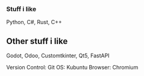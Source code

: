 ### Stuff i like
Python, C#, Rust, C++

## Other stuff i like
Godot, Odoo, Customtkinter, Qt5, FastAPI

Version Control: Git
OS: Kubuntu
Browser: Chromium
